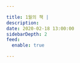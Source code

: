 ```yaml
---

title: 1월의 책 |
description:
date: 2020-02-18 13:00:00
sidebarDepth: 2
feed:
  enable: true

---
```


#

